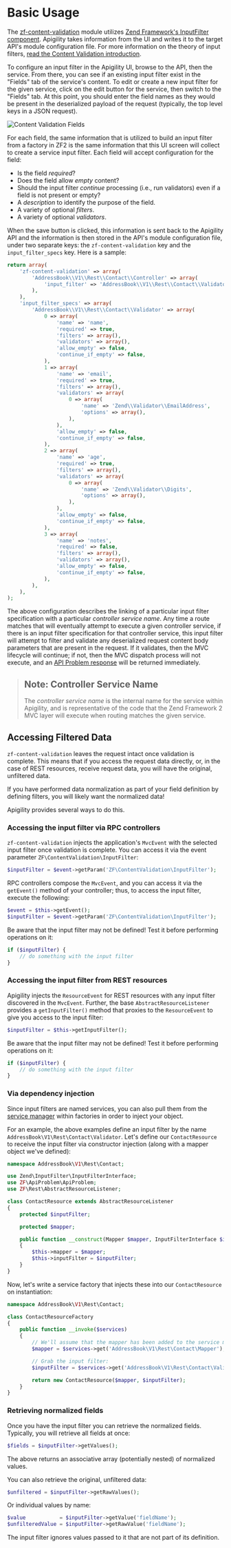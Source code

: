 Basic Usage
===========

The [zf-content-validation](https://github.com/zfcampus/zf-content-validation) module utilizes 
[Zend Framework's InputFilter component](http://framework.zend.com/manual/2.3/en/modules/zend.input-filter.intro.html).
Apigility takes information from the UI and writes it to the target API's module configuration file.
For more information on the theory of input filters, [read the Content Validation
introduction](/content-validation/intro.md).

To configure an input filter in the Apigility UI, browse to the API, then the service.  From there,
you can see if an existing input filter exist in the "Fields" tab of the service's content.  To edit
or create a new input filter for the given service, click on the edit button for the service, then
switch to the "Fields" tab.  At this point, you should enter the field names as they would be
present in the deserialized payload of the request (typically, the top level keys in a JSON
request).

![Content Validation Fields](/asset/apigility-documentation/img/content-validation-basic-usage-fields.jpg)

For each field, the same information that is utilized to build an input filter from a factory
in ZF2 is the same information that this UI screen will collect to create a service input filter.
Each field will accept configuration for the field:

- Is the field _required_?
- Does the field allow _empty_ content?
- Should the input filter _continue_ processing (i.e., run validators) even if a field is not
  present or empty?
- A _description_ to identify the purpose of the field.
- A variety of optional _filters_.
- A variety of optional _validators_.

When the save button is clicked, this information is sent back to the Apigility API and the 
information is then stored in the API's module configuration file, under two separate keys: the 
`zf-content-validation` key and the `input_filter_specs` key.  Here is a sample:

```php
return array(
    'zf-content-validation' => array(
        'AddressBook\\V1\\Rest\\Contact\\Controller' => array(
            'input_filter' => 'AddressBook\\V1\\Rest\\Contact\\Validator',
        ),
    ),
    'input_filter_specs' => array(
        'AddressBook\\V1\\Rest\\Contact\\Validator' => array(
            0 => array(
                'name' => 'name',
                'required' => true,
                'filters' => array(),
                'validators' => array(),
                'allow_empty' => false,
                'continue_if_empty' => false,
            ),
            1 => array(
                'name' => 'email',
                'required' => true,
                'filters' => array(),
                'validators' => array(
                    0 => array(
                        'name' => 'Zend\\Validator\\EmailAddress',
                        'options' => array(),
                    ),
                ),
                'allow_empty' => false,
                'continue_if_empty' => false,
            ),
            2 => array(
                'name' => 'age',
                'required' => true,
                'filters' => array(),
                'validators' => array(
                    0 => array(
                        'name' => 'Zend\\Validator\\Digits',
                        'options' => array(),
                    ),
                ),
                'allow_empty' => false,
                'continue_if_empty' => false,
            ),
            3 => array(
                'name' => 'notes',
                'required' => false,
                'filters' => array(),
                'validators' => array(),
                'allow_empty' => false,
                'continue_if_empty' => false,
            ),
        ),
    ),
);
```

The above configuration describes the linking of a particular input filter specification with a
particular _controller service name_.  Any time a route matches that will eventually attempt to
execute a given controller service, if there is an input filter specification for that controller
service, this input filter will attempt to filter and validate any deserialized request content body
parameters that are present in the request.  If it validates, then the MVC lifecycle will continue;
if not, then the MVC dispatch process will not execute, and an [API Problem
response](/api-primer/error-reporting.md) will be returned immediately.

> ## Note: Controller Service Name
>
> The _controller service name_ is the internal name for the service within Apigility, and
> is representative of the code that the Zend Framework 2 MVC layer will execute when routing
> matches the given service.

Accessing Filtered Data
-----------------------

`zf-content-validation` leaves the request intact once validation is complete. This means that if
you access the request data directly, or, in the case of REST resources, receive request data, you
will have the original, unfiltered data.

If you have performed data normalization as part of your field definition by defining filters, you
will likely want the normalized data!

Apigility provides several ways to do this.

### Accessing the input filter via RPC controllers

`zf-content-validation` injects the application's `MvcEvent` with the selected input filter once
validation is complete. You can access it via the event parameter
`ZF\ContentValidation\InputFilter`:

```php
$inputFilter = $event->getParam('ZF\ContentValidation\InputFilter');
```

RPC controllers compose the `MvcEvent`, and you can access it via the `getEvent()` method of your
controller; thus, to access the input filter, execute the following:

```php
$event = $this->getEvent();
$inputFilter = $event->getParam('ZF\ContentValidation\InputFilter');
```

Be aware that the input filter may not be defined! Test it before performing operations on it:

```php
if ($inputFilter) {
    // do something with the input filter
}
```

### Accessing the input filter from REST resources

Apigility injects the `ResourceEvent` for REST resources with any input filter discovered in the
`MvcEvent`. Further, the base `AbstractResourceListener` provides a `getInputFilter()` method that
proxies to the `ResourceEvent` to give you access to the input filter:

```php
$inputFilter = $this->getInputFilter();
```

Be aware that the input filter may not be defined! Test it before performing operations on it:

```php
if ($inputFilter) {
    // do something with the input filter
}
```

### Via dependency injection

Since input filters are named services, you can also pull them from the [service
manager](http://framework.zend.com/manual/2.3/en/modules/zend.service-manager.intro.html) within
factories in order to inject your object.  

For an example, the above examples define an input filter by the name
`AddressBook\V1\Rest\Contact\Validator`. Let's define our `ContactResource` to receive the input
filter via constructor injection (along with a mapper object we've defined):

```php
namespace AddressBook\V1\Rest\Contact;

use Zend\InputFilter\InputFilterInterface;
use ZF\ApiProblem\ApiProblem;
use ZF\Rest\AbstractResourceListener;

class ContactResource extends AbstractResourceListener
{
    protected $inputFilter;

    protected $mapper;

    public function __construct(Mapper $mapper, InputFilterInterface $inputFilter)
    {
        $this->mapper = $mapper;
        $this->inputFilter = $inputFilter;
    }
}
```

Now, let's write a service factory that injects these into our `ContactResource` on instantiation:

```php
namespace AddressBook\V1\Rest\Contact;

class ContactResourceFactory
{
    public function __invoke($services)
    {
        // We'll assume that the mapper has been added to the service manager
        $mapper = $services->get('AddressBook\V1\Rest\Contact\Mapper');

        // Grab the input filter:
        $inputFilter = $services->get('AddressBook\V1\Rest\Contact\Validator');

        return new ContactResource($mapper, $inputFilter);
    }
}
```

### Retrieving normalized fields

Once you have the input filter you can retrieve the normalized fields. Typically, you will retrieve
all fields at once:

```php
$fields = $inputFilter->getValues();
```

The above returns an associative array (potentially nested) of normalized values.

You can also retrieve the original, unfiltered data:

```php
$unfiltered = $inputFilter->getRawValues();
```

Or individual values by name:

```php
$value           = $inputFilter->getValue('fieldName');
$unfilteredValue = $inputFilter->getRawValue('fieldName');
```

The input filter ignores values passed to it that are not part of its definition.
